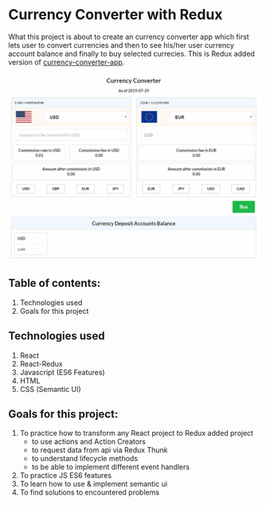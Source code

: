 # Currency Converter with Redux

What this project is about to create an currency converter app which first lets user to convert currencies and then to see his/her user currency account balance and finally to buy selected currecies. This is Redux added version of [currency-converter-app](https://github.com/ahmetgsu/currency-converter-app).

![screenshot](./src/images/currency-converter.png)

## Table of contents:

1. Technologies used
2. Goals for this project

## Technologies used

1. React
2. React-Redux
3. Javascript (ES6 Features)
4. HTML
5. CSS (Semantic UI)

## Goals for this project:

1. To practice how to transform any React project to Redux added project
   - to use actions and Action Creators
   - to request data from api via Redux Thunk
   - to understand lifecycle methods
   - to be able to implement different event handlers
2. To practice JS ES6 features
3. To learn how to use & implement semantic ui
4. To find solutions to encountered problems
